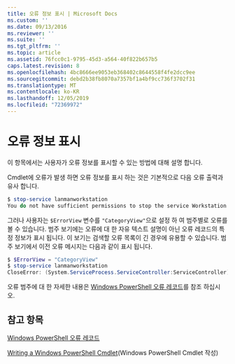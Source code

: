 ```yaml
---
title: 오류 정보 표시 | Microsoft Docs
ms.custom: ''
ms.date: 09/13/2016
ms.reviewer: ''
ms.suite: ''
ms.tgt_pltfrm: ''
ms.topic: article
ms.assetid: 76fcc0c1-9795-45d3-a564-40f822b657b5
caps.latest.revision: 8
ms.openlocfilehash: 4bc8666ee9053eb368402c8644558f4fe2dcc9ee
ms.sourcegitcommit: debd2b38fb8070a7357bf1a4bf9cc736f3702f31
ms.translationtype: MT
ms.contentlocale: ko-KR
ms.lasthandoff: 12/05/2019
ms.locfileid: "72369972"
---
```

# <a name="displaying-error-information"></a>오류 정보 표시

이 항목에서는 사용자가 오류 정보를 표시할 수 있는 방법에 대해 설명 합니다.

Cmdlet에 오류가 발생 하면 오류 정보를 표시 하는 것은 기본적으로 다음 오류 출력과 유사 합니다.

```powershell
$ stop-service lanmanworkstation
You do not have sufficient permissions to stop the service Workstation.
```

그러나 사용자는 `$ErrorView` 변수를 `"CategoryView"`으로 설정 하 여 범주별로 오류를 볼 수 있습니다. 범주 보기에는 오류에 대 한 자유 텍스트 설명이 아닌 오류 레코드의 특정 정보가 표시 됩니다. 이 보기는 검색할 오류 목록이 긴 경우에 유용할 수 있습니다. 범주 보기에서 이전 오류 메시지는 다음과 같이 표시 됩니다.

```powershell
$ $ErrorView = "CategoryView"
$ stop-service lanmanworkstation
CloseError: (System.ServiceProcess.ServiceController:ServiceController) [stop-service], ServiceCommandException
```

오류 범주에 대 한 자세한 내용은 [Windows PowerShell 오류 레코드](./windows-powershell-error-records.md)를 참조 하십시오.

## <a name="see-also"></a>참고 항목

[Windows PowerShell 오류 레코드](./windows-powershell-error-records.md)

[Writing a Windows PowerShell Cmdlet](./writing-a-windows-powershell-cmdlet.md)(Windows PowerShell Cmdlet 작성)

